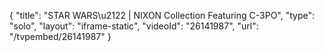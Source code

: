 {
    "title": "STAR WARS\u2122 | NIXON Collection Featuring C-3PO",
    "type": "solo",
    "layout": "iframe-static",
    "videoId": "26141987",
    "url": "\/tvpembed\/26141987"
}